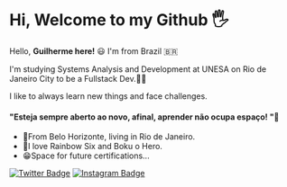 # Hi,  Welcome to my Github 🖐

 Hello, **Guilherme here!** 😃 I'm from Brazil :brazil: 

I'm studying Systems Analysis and Development at UNESA on Rio de Janeiro City to be a Fullstack Dev.👨‍💻
   
I like to always learn new things and face challenges.

#### "Esteja sempre aberto ao novo, afinal, aprender não ocupa espaço! "🧠

- 📍From Belo Horizonte, living in Rio de Janeiro.
- 👾I love Rainbow Six and Boku o Hero.
- 😁Space for future certifications...

[![Twitter Badge](https://img.shields.io/badge/-@rochx7-6633cc?style=flat-square&labelColor=6633cc&logo=twitter&logoColor=white&link=https://twitter.com/Rochx7)](https://twitter.com/Rochx7) [![Instagram Badge](https://img.shields.io/badge/-Instagram-6633cc?style=flat-square&logo=Instagram&logoColor=white&link=https://www.instagram.com/i.rochx/?hl=pt-br)](https://www.instagram.com/i.rochx/?hl=pt-br)
